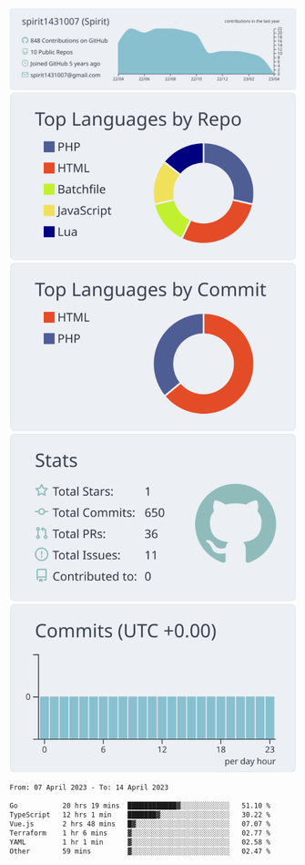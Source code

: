 [![](https://raw.githubusercontent.com/spirit1431007/spirit1431007/master/profile-summary-card-output/nord_bright/0-profile-details.svg)](https://git.io/spiritx)
[![](https://raw.githubusercontent.com/spirit1431007/spirit1431007/master/profile-summary-card-output/nord_bright/1-repos-per-language.svg)](https://git.io/spiritx) [![](https://raw.githubusercontent.com/spirit1431007/spirit1431007/master/profile-summary-card-output/nord_bright/2-most-commit-language.svg)](https://git.io/spiritx)
[![](https://raw.githubusercontent.com/spirit1431007/spirit1431007/master/profile-summary-card-output/nord_bright/3-stats.svg)](https://git.io/spiritx) [![](https://raw.githubusercontent.com/spirit1431007/spirit1431007/master/profile-summary-card-output/nord_bright/4-productive-time.svg)](https://git.io/spiritx)

<!--START_SECTION:waka-->

```text
From: 07 April 2023 - To: 14 April 2023

Go           20 hrs 19 mins  ████████████▓░░░░░░░░░░░░   51.10 %
TypeScript   12 hrs 1 min    ███████▓░░░░░░░░░░░░░░░░░   30.22 %
Vue.js       2 hrs 48 mins   █▓░░░░░░░░░░░░░░░░░░░░░░░   07.07 %
Terraform    1 hr 6 mins     ▓░░░░░░░░░░░░░░░░░░░░░░░░   02.77 %
YAML         1 hr 1 min      ▓░░░░░░░░░░░░░░░░░░░░░░░░   02.58 %
Other        59 mins         ▓░░░░░░░░░░░░░░░░░░░░░░░░   02.47 %
```

<!--END_SECTION:waka-->
